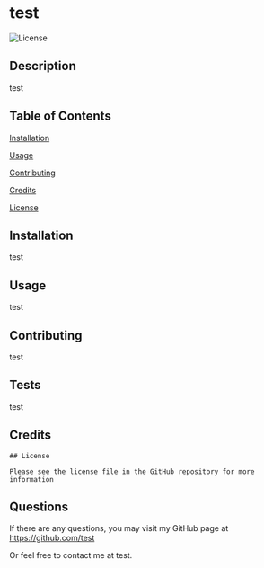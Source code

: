 
  # test
  ![License](https://img.shields.io/badge/License-Apache_2.0-skyblue.svg)

  ## Description

  test

  ## Table of Contents

  [Installation](#installation)

  [Usage](#usage)

  [Contributing](#contributing)

  [Credits](#credits)

  [License](#license)

  ## Installation
  
  test

  ## Usage

  test

  ## Contributing

  test

  ## Tests

  test

  ## Credits


  
    ## License
    
    Please see the license file in the GitHub repository for more information

  ## Questions

  If there are any questions, you may visit my GitHub page at
  https://github.com/test

  Or feel free to contact me at test.